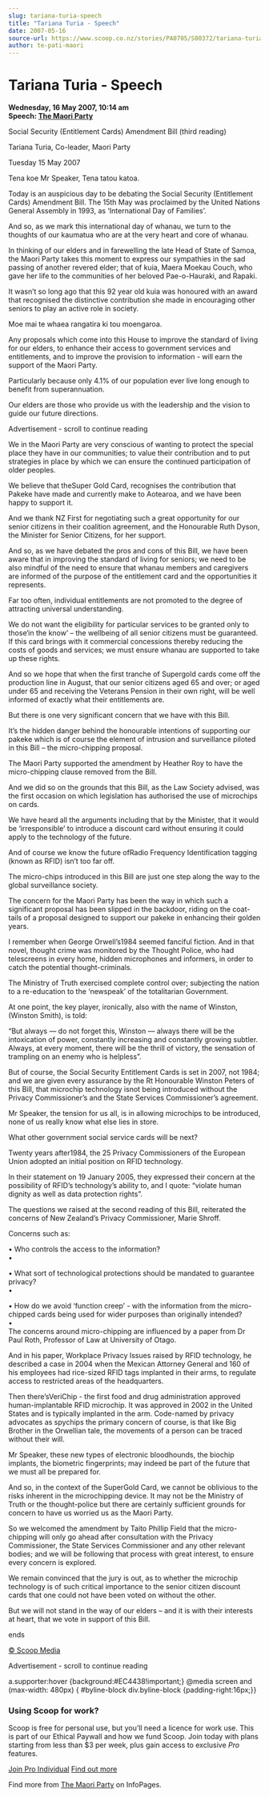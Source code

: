 ```yaml
---
slug: tariana-turia-speech
title: "Tariana Turia - Speech"
date: 2007-05-16
source-url: https://www.scoop.co.nz/stories/PA0705/S00372/tariana-turia-speech.htm
author: te-pati-maori
---
```

Tariana Turia - Speech
======================

**Wednesday, 16 May 2007, 10:14 am**  
**Speech: [The Maori Party](https://info.scoop.co.nz/The_Maori_Party)**

Social Security (Entitlement Cards) Amendment Bill (third reading)

Tariana Turia, Co-leader, Maori Party

Tuesday 15 May 2007

Tena koe Mr Speaker, Tena tatou katoa.

Today is an auspicious day to be debating the Social Security (Entitlement Cards) Amendment Bill. The 15th May was proclaimed by the United Nations General Assembly in 1993, as ‘International Day of Families’.

And so, as we mark this international day of whanau, we turn to the thoughts of our kaumatua who are at the very heart and core of whanau.

In thinking of our elders and in farewelling the late Head of State of Samoa, the Maori Party takes this moment to express our sympathies in the sad passing of another revered elder; that of kuia, Maera Moekau Couch, who gave her life to the communities of her beloved Pae-o-Hauraki, and Rapaki.

It wasn’t so long ago that this 92 year old kuia was honoured with an award that recognised the distinctive contribution she made in encouraging other seniors to play an active role in society.

Moe mai te whaea rangatira ki tou moengaroa.

Any proposals which come into this House to improve the standard of living for our elders, to enhance their access to government services and entitlements, and to improve the provision to information - will earn the support of the Maori Party.

Particularly because only 4.1% of our population ever live long enough to benefit from superannuation.

Our elders are those who provide us with the leadership and the vision to guide our future directions.

Advertisement - scroll to continue reading





We in the Maori Party are very conscious of wanting to protect the special place they have in our communities; to value their contribution and to put strategies in place by which we can ensure the continued participation of older peoples.

We believe that theSuper Gold Card, recognises the contribution that Pakeke have made and currently make to Aotearoa, and we have been happy to support it.

And we thank NZ First for negotiating such a great opportunity for our senior citizens in their coalition agreement, and the Honourable Ruth Dyson, the Minister for Senior Citizens, for her support.

And so, as we have debated the pros and cons of this Bill, we have been aware that in improving the standard of living for seniors; we need to be also mindful of the need to ensure that whanau members and caregivers are informed of the purpose of the entitlement card and the opportunities it represents.

Far too often, individual entitlements are not promoted to the degree of attracting universal understanding.

We do not want the eligibility for particular services to be granted only to those‘in the know’ – the wellbeing of all senior citizens must be guaranteed. If this card brings with it commercial concessions thereby reducing the costs of goods and services; we must ensure whanau are supported to take up these rights.

And so we hope that when the first tranche of Supergold cards come off the production line in August, that our senior citizens aged 65 and over; or aged under 65 and receiving the Veterans Pension in their own right, will be well informed of exactly what their entitlements are.

But there is one very significant concern that we have with this Bill.

It’s the hidden danger behind the honourable intentions of supporting our pakeke which is of course the element of intrusion and surveillance piloted in this Bill – the micro-chipping proposal.

The Maori Party supported the amendment by Heather Roy to have the micro-chipping clause removed from the Bill.

And we did so on the grounds that this Bill, as the Law Society advised, was the first occasion on which legislation has authorised the use of microchips on cards.

We have heard all the arguments including that by the Minister, that it would be ‘irresponsible’ to introduce a discount card without ensuring it could apply to the technology of the future.

And of course we know the future ofRadio Frequency Identification tagging (known as RFID) isn’t too far off.

The micro-chips introduced in this Bill are just one step along the way to the global surveillance society.

The concern for the Maori Party has been the way in which such a significant proposal has been slipped in the backdoor, riding on the coat-tails of a proposal designed to support our pakeke in enhancing their golden years.

I remember when George Orwell’s1984 seemed fanciful fiction. And in that novel, thought crime was monitored by the Thought Police, who had telescreens in every home, hidden microphones and informers, in order to catch the potential thought-criminals.

The Ministry of Truth exercised complete control over; subjecting the nation to a re-education to the ‘newspeak’ of the totalitarian Government.

At one point, the key player, ironically, also with the name of Winston, (Winston Smith), is told:

“But always — do not forget this, Winston — always there will be the intoxication of power, constantly increasing and constantly growing subtler. Always, at every moment, there will be the thrill of victory, the sensation of trampling on an enemy who is helpless”.

But of course, the Social Security Entitlement Cards is set in 2007, not 1984; and we are given every assurance by the Rt Honourable Winston Peters of this Bill, that microchip technology isnot being introduced without the Privacy Commissioner’s and the State Services Commissioner’s agreement.

Mr Speaker, the tension for us all, is in allowing microchips to be introduced, none of us really know what else lies in store.

What other government social service cards will be next?

Twenty years after1984, the 25 Privacy Commissioners of the European Union adopted an initial position on RFID technology.

In their statement on 19 January 2005, they expressed their concern at the possibility of RFID’s technology’s ability to, and I quote: “violate human dignity as well as data protection rights”.

The questions we raised at the second reading of this Bill, reiterated the concerns of New Zealand’s Privacy Commissioner, Marie Shroff.

Concerns such as:

• Who controls the access to the information?  
•

  
• What sort of technological protections should be mandated to guarantee privacy?  
•

  
• How do we avoid ‘function creep’ - with the information from the micro-chipped cards being used for wider purposes than originally intended?  
•  
The concerns around micro-chipping are influenced by a paper from Dr Paul Roth, Professor of Law at University of Otago.

And in his paper, Workplace Privacy Issues raised by RFID technology, he described a case in 2004 when the Mexican Attorney General and 160 of his employees had rice-sized RFID tags implanted in their arms, to regulate access to restricted areas of the headquarters.

Then there’sVeriChip - the first food and drug administration approved human-implantable RFID microchip. It was approved in 2002 in the United States and is typically implanted in the arm. Code-named by privacy advocates as spychips the primary concern of course, is that like Big Brother in the Orwellian tale, the movements of a person can be traced without their will.

Mr Speaker, these new types of electronic bloodhounds, the biochip implants, the biometric fingerprints; may indeed be part of the future that we must all be prepared for.

And so, in the context of the SuperGold Card, we cannot be oblivious to the risks inherent in the microchipping device. It may not be the Ministry of Truth or the thought-police but there are certainly sufficient grounds for concern to have us worried us as the Maori Party.

So we welcomed the amendment by Taito Phillip Field that the micro-chipping will only go ahead after consultation with the Privacy Commissioner, the State Services Commissioner and any other relevant bodies; and we will be following that process with great interest, to ensure every concern is explored.

We remain convinced that the jury is out, as to whether the microchip technology is of such critical importance to the senior citizen discount cards that one could not have been voted on without the other.

But we will not stand in the way of our elders – and it is with their interests at heart, that we vote in support of this Bill.

ends

  

[© Scoop Media](http://www.scoop.co.nz/about/terms.html)  

Advertisement - scroll to continue reading



a.supporter:hover {background:#EC4438!important;} @media screen and (max-width: 480px) { #byline-block div.byline-block {padding-right:16px;}}

### Using Scoop for work?

Scoop is free for personal use, but you’ll need a licence for work use. This is part of our Ethical Paywall and how we fund Scoop. Join today with plans starting from less than $3 per week, plus gain access to exclusive _Pro_ features.  
  
[Join Pro Individual](https://pro.scoop.co.nz/Individual/?from=ProIn24) [Find out more](https://pro.scoop.co.nz/using-scoop-for-work/?from=ProIn24)

Find more from [The Maori Party](https://info.scoop.co.nz/The_Maori_Party) on InfoPages.